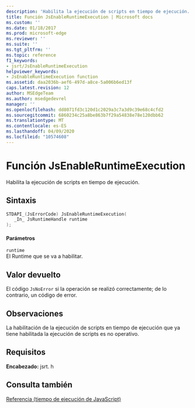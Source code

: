 ```yaml
---
description: 'Habilita la ejecución de scripts en tiempo de ejecución. '
title: Función JsEnableRuntimeExecution | Microsoft docs
ms.custom: ''
ms.date: 01/18/2017
ms.prod: microsoft-edge
ms.reviewer: ''
ms.suite: ''
ms.tgt_pltfrm: ''
ms.topic: reference
f1_keywords:
- jsrt/JsEnableRuntimeExecution
helpviewer_keywords:
- JsEnableRuntimeExecution function
ms.assetid: daa2036b-aef6-497d-a8ce-5a006b6ed13f
caps.latest.revision: 12
author: MSEdgeTeam
ms.author: msedgedevrel
manager: ''
ms.openlocfilehash: dd8071fd3c120d1c2029a3c7a3d9c39e68c4cfd2
ms.sourcegitcommit: 6860234c25a8be863b7f29a54838e78e120dbb62
ms.translationtype: MT
ms.contentlocale: es-ES
ms.lasthandoff: 04/09/2020
ms.locfileid: "10574608"
---
```

# Función JsEnableRuntimeExecution
Habilita la ejecución de scripts en tiempo de ejecución.  
  
## Sintaxis  
  
```cpp  
STDAPI_(JsErrorCode) JsEnableRuntimeExecution(  
   _In_ JsRuntimeHandle runtime  
);  
```  
  
#### Parámetros  
 `runtime`  
 El Runtime que se va a habilitar.  
  
## Valor devuelto  
 El código `JsNoError` si la operación se realizó correctamente; de lo contrario, un código de error.  
  
## Observaciones  
 La habilitación de la ejecución de scripts en tiempo de ejecución que ya tiene habilitada la ejecución de scripts es no operativo.  
  
## Requisitos  
 **Encabezado:** jsrt. h  
  
## Consulta también  
 [Referencia (tiempo de ejecución de JavaScript)](../chakra-hosting/reference-javascript-runtime.md)
